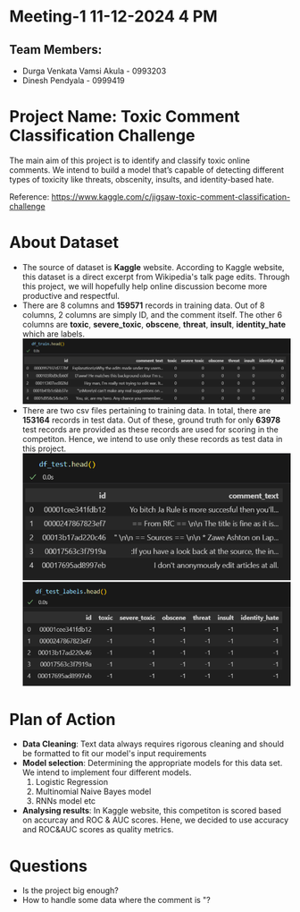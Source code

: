 # Meeting-1 11-12-2024 4 PM
## Team Members:
- Durga Venkata Vamsi Akula - 0993203
- Dinesh Pendyala - 0999419

# Project Name: Toxic Comment Classification Challenge
The main aim of this project is to identify and classify toxic online comments. We intend to build a model that’s capable of detecting different types of toxicity like threats, obscenity, insults, and identity-based hate.

Reference: https://www.kaggle.com/c/jigsaw-toxic-comment-classification-challenge

# About Dataset
- The source of dataset is **Kaggle** website. According to Kaggle website, this dataset is a direct excerpt from Wikipedia's talk page edits. Through this project, we will hopefully help online discussion become more productive and respectful.
- There are 8 columns and **159571** records in training data. Out of 8 columns, 2 columns are simply ID, and the comment itself. The other 6 columns are **toxic**, **severe_toxic**, **obscene**, **threat**, **insult**, **identity_hate** which are labels.
![train_head](media/train_head.png)
- There are two csv files pertaining to training data. In total, there are **153164** records in test data. Out of these, ground truth for only **63978** test records are provided as these records are used for scoring in the competiton. Hence, we intend to use only these records as test data in this project.
![test_head](media/test_head.png)
![test_labels_head](media/test_labels_head.png)

# Plan of Action
- **Data Cleaning**: Text data always requires rigorous cleaning and should be formatted to fit our model's input requirements
- **Model selection**: Determining the appropriate models for this data set. We intend to implement four different models.
    1. Logistic Regression
    2. Multinomial Naive Bayes model
    3. RNNs model etc
- **Analysing results**: In Kaggle website, this competiton is scored based on accurcay and ROC & AUC scores. Hene, we decided to use accuracy and ROC&AUC scores as quality metrics.

# Questions
- Is the project big enough?
- How to handle some data where the comment is "?


